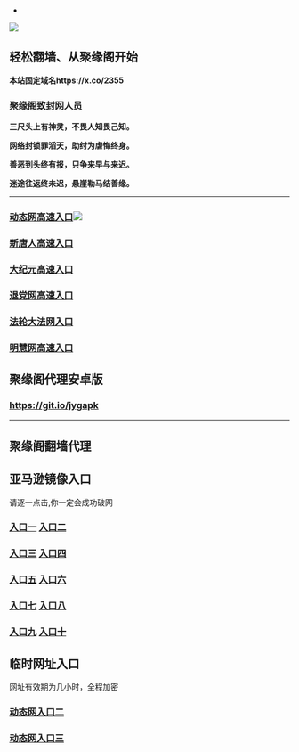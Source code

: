 * 
![](https://raw.githubusercontent.com/hao369/a/master/j.jpg)



## 轻松翻墙、从聚缘阁开始

**本站固定域名https://x.co/2355**

### 聚缘阁致封网人员

**三尺头上有神灵，不畏人知畏己知。**

**网络封锁罪滔天，助纣为虐悔终身。**

**善恶到头终有报，只争来早与来迟。**

**迷途往返终未迟，悬崖勒马结善缘。**

***

### [动态网高速入口](https://iv4tgtsgo5.execute-api.us-east-2.amazonaws.com/2548lki87u/?id=2)![](https://raw.githubusercontent.com/hao369/a/master/jygdl.gif)

### [新唐人高速入口](https://iv4tgtsgo5.execute-api.us-east-2.amazonaws.com/2548lki87u/?id=5)

### [大纪元高速入口](https://iv4tgtsgo5.execute-api.us-east-2.amazonaws.com/2548lki87u/?id=7)

### [退党网高速入口](https://iv4tgtsgo5.execute-api.us-east-2.amazonaws.com/2548lki87u/?id=8)

### [法轮大法网入口](https://iv4tgtsgo5.execute-api.us-east-2.amazonaws.com/2548lki87u/?id=15)

### [明慧网高速入口](https://iv4tgtsgo5.execute-api.us-east-2.amazonaws.com/2548lki87u/?id=3)


##  聚缘阁代理安卓版

### https://git.io/jygapk


***


## 聚缘阁翻墙代理 


## 亚马逊镜像入口 

请逐一点击,你一定会成功破网

### **[入口一](http://x.co/2244)** **[入口二](http://x.co/3824)**


### **[入口三](https://s3.eu-central-1.amazonaws.com/jyg3/index.html)**  **[入口四](https://s3-ap-southeast-1.amazonaws.com/jyg4/index.html)**

### **[入口五](https://s3.ap-south-1.amazonaws.com/jyg5/index.html)**  **[入口六](https://s3-us-west-1.amazonaws.com/jyg6/index.html)**


###  **[入口七](https://s3-us-west-2.amazonaws.com/jyg7/index.html)**  **[入口八](https://s3-eu-west-1.amazonaws.com/jyg8/index.html)**


###  **[入口九](https://s3-ap-northeast-1.amazonaws.com/jyg9/index.html)**  **[入口十](https://s3.amazonaws.com/dtw/index.html)**



## 临时网址入口 

网址有效期为几小时，全程加密

### [动态网入口二](https://x.co/ddg)

### [动态网入口三](https://x.co/ddf)



